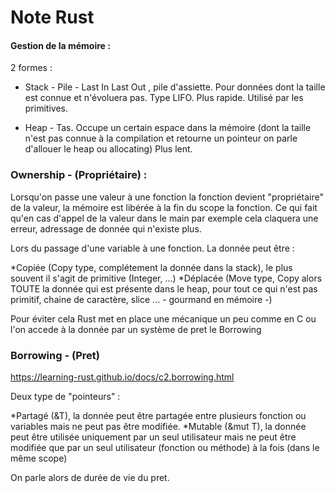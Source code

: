# Note Rust

#### Gestion de la mémoire : 

2 formes : 

- Stack - Pile - Last In Last Out , pile d'assiette.
Pour données dont la taille est connue et n'évoluera pas. Type LIFO.
Plus rapide. Utilisé par les primitives.

- Heap - Tas.
Occupe un certain espace dans la mémoire (dont la taille n'est pas connue à la compilation et retourne un pointeur on parle d'allouer le heap ou allocating)
Plus lent.

### Ownership - (Propriétaire) : 

Lorsqu'on passe une valeur à une fonction la fonction devient "propriétaire" de la valeur, la mémoire est libérée à la fin du scope la fonction. 
Ce qui fait qu'en cas d'appel de la valeur dans le main par exemple cela claquera une erreur, adressage de donnée qui n'existe plus.

Lors du passage d'une variable à une fonction.
La donnée peut être : 

*Copiée (Copy type, complétement la donnée dans la stack), le plus souvent il s'agit de primitive (Integer, ...) 
*Déplacée (Move type, Copy alors TOUTE la donnée qui est présente dans le heap, pour tout ce qui n'est pas primitif, chaine de caractère, slice ... - gourmand en mémoire -)

Pour éviter cela Rust met en place une mécanique un peu comme en C ou l'on accede à la donnée par un système de pret le Borrowing

### Borrowing - (Pret) 

https://learning-rust.github.io/docs/c2.borrowing.html

Deux type de "pointeurs" : 

*Partagé (&T), la donnée peut être partagée entre plusieurs fonction ou variables mais ne peut pas être modifiée.
*Mutable (&mut T), la donnée peut être utilisée uniquement par un seul utilisateur mais ne peut être modifiée que par un seul utilisateur (fonction ou méthode) à la fois (dans le même scope)

On parle alors de durée de vie du pret.
